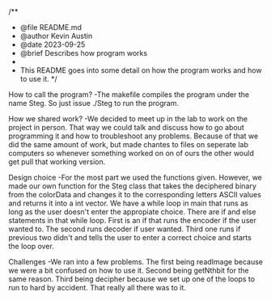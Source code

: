 /**
 * @file README.md
 * @author Kevin Austin
 * @date 2023-09-25
 * @brief Describes how program works
 * 
 * This README goes into some detail on how the program works and how to use it.
 */

How to call the program?
-The makefile compiles the program under the name Steg. So just issue ./Steg to run the program.

How we shared work?
-We decided to meet up in the lab to work on the project in person. That way we could talk and discuss how to go about programming it and how to troubleshoot any problems.
Because of that we did the same amount of work, but made chantes to files on seperate lab computers so whenever something worked on on of ours the other would get pull that working version.

Design choice
-For the most part we used the functions given. However, we made our own function for the Steg class that takes the deciphered binary from the colorData and changes it to the corresponding letters ASCII values
and returns it into a int vector. We have a while loop in main that runs as long as the user doesn't enter the appropiate choice. There are if and else statements in that while loop.
First is an if that runs the encoder if the user wanted to. The second runs decoder if user wanted. Third one runs if previous two didn't and tells the user to enter a correct choice and starts the loop over.

Challenges
-We ran into a few problems. The first being readImage because we were a bit confused on how to use it. Second being getNthbit for the same reason. Third being decipher because we set up one of
the loops to run to hard by accident. That really all there was to it.